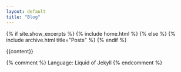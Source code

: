 ```yaml
---
layout: default
title: "Blog"
---
```


{% if site.show_excerpts %}
  {% include home.html %}
{% else %}
  {% include archive.html title="Posts" %}
{% endif %}

{{content}}

{% comment %}
Language: Liquid of Jekyll
{% endcomment %}
